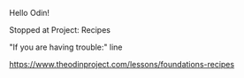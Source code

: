 Hello Odin! 

Stopped at Project: Recipes

"If you are having trouble:" line

https://www.theodinproject.com/lessons/foundations-recipes